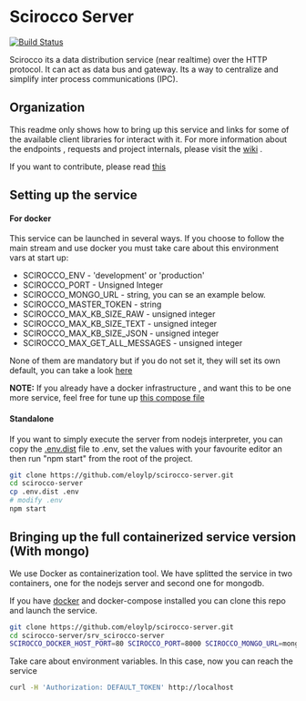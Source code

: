 
# Scirocco Server
[![Build Status](https://travis-ci.org/eloylp/scirocco-server.svg?branch=develop)](https://travis-ci.org/eloylp/scirocco-server)

Scirocco its a data distribution service (near realtime) over the HTTP protocol. It can act as data bus and gateway. Its a way to centralize and simplify inter process communications (IPC).

## Organization

This readme only shows how to bring up this service and links for some of the available client libraries for interact with it.
For more information about the endpoints , requests and project internals, please visit the [wiki](../../wiki) .

If you want to contribute, please read [this](CONTRIBUTING.md)

## Setting up the service

#### For docker

This service can be launched in several ways. If you choose to follow the main stream and use docker you must take care about 
this environment vars at start up:

 * SCIROCCO_ENV                   - 'development' or 'production'
 * SCIROCCO_PORT                  -  Unsigned Integer
 * SCIROCCO_MONGO_URL             -  string, you can se an example below.
 * SCIROCCO_MASTER_TOKEN          -  string
 * SCIROCCO_MAX_KB_SIZE_RAW       -  unsigned integer
 * SCIROCCO_MAX_KB_SIZE_TEXT      -  unsigned integer
 * SCIROCCO_MAX_KB_SIZE_JSON      -  unsigned integer
 * SCIROCCO_MAX_GET_ALL_MESSAGES  -  unsigned integer
 
None of them are mandatory but if you do not set it, they will set its own default, you can take a look [here](config.js)

**NOTE:** If you already have a docker infrastructure , and want this to be one more service, feel free for tune up [this compose file](srv_scirocco-server/docker-compose.yml)

#### Standalone
If you want to simply execute the server from nodejs interpreter, you can copy the [.env.dist](.env.dist) file to .env,
set the values with your favourite editor an then run "npm start" from the root of the project.

```bash
git clone https://github.com/eloylp/scirocco-server.git
cd scirocco-server
cp .env.dist .env
# modify .env
npm start
```


## Bringing up the full containerized service version (With mongo)

We use Docker as containerization tool. We have splitted the service in two containers, one for the nodejs server and second one
for mongodb.

If you have [docker](https://www.docker.com/) and docker-compose installed you can clone this repo and launch the service.

```bash
git clone https://github.com/eloylp/scirocco-server.git
cd scirocco-server/srv_scirocco-server
SCIROCCO_DOCKER_HOST_PORT=80 SCIROCCO_PORT=8000 SCIROCCO_MONGO_URL=mongodb://scirocco-db/scirocco-server docker-compose up
```
Take care about environment variables. In this case, now you can reach the service

```bash
curl -H 'Authorization: DEFAULT_TOKEN' http://localhost
```





